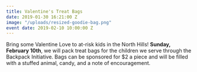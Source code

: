 ```yaml
---
title: Valentine's Treat Bags
date: 2019-01-30 16:21:00 Z
image: "/uploads/resized-goodie-bag.png"
event date: 2019-02-10 10:00:00 Z
---
```


Bring some Valentine Love to at-risk kids in the North Hills! 
**Sunday, February 10th**, we will pack treat bags for the children we serve through the Backpack Initiative. Bags can be sponsored for $2 a piece and will be filled with a stuffed animal, candy, and a note of encouragement. 
